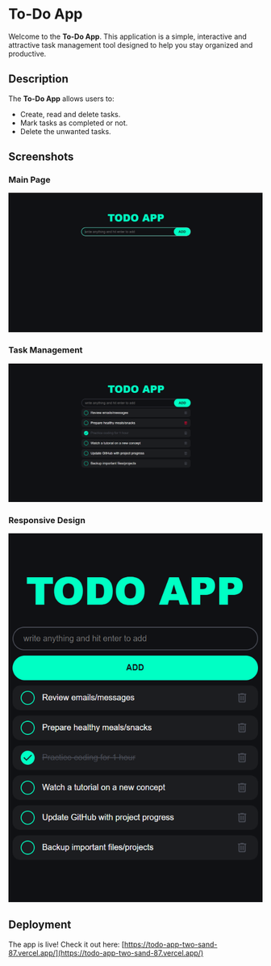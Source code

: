 # To-Do App

Welcome to the **To-Do App**. This application is a simple, interactive and attractive task management tool designed to help you stay organized and productive.

## Description

The **To-Do App** allows users to:
- Create, read and delete tasks.
- Mark tasks as completed or not.
- Delete the unwanted tasks.

## Screenshots

### Main Page
![Main Page](assets\app.png)

### Task Management
![Task Management](assets\todos.png)

### Responsive Design
![Responsive Design](assets\responsive.png)

## Deployment
The app is live! Check it out here: [https://todo-app-two-sand-87.vercel.app/](https://todo-app-two-sand-87.vercel.app/)